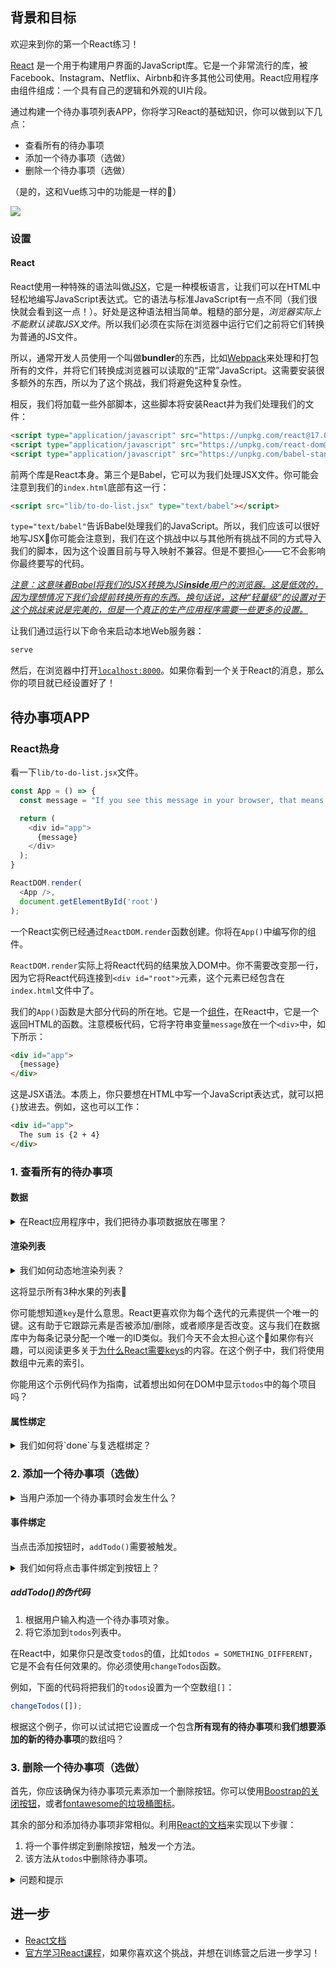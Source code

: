 ## 背景和目标

欢迎来到你的第一个React练习！

[React](https://reactjs.org/) 是一个用于构建用户界面的JavaScript库。它是一个非常流行的库，被Facebook、Instagram、Netflix、Airbnb和许多其他公司使用。React应用程序由组件组成：一个具有自己的逻辑和外观的UI片段。

通过构建一个待办事项列表APP，你将学习React的基础知识，你可以做到以下几点：

- 查看所有的待办事项
- 添加一个待办事项（选做）
- 删除一个待办事项（选做）

（是的，这和Vue练习中的功能是一样的💪）

![](https://raw.githubusercontent.com/lewagon/fullstack-images/master/frontend/to-do-list-vue-user-flow.gif)

### 设置

#### React

React使用一种特殊的语法叫做[JSX](https://react.dev/learn/writing-markup-with-jsx)，它是一种模板语言，让我们可以在HTML中轻松地编写JavaScript表达式。它的语法与标准JavaScript有一点不同（我们很快就会看到这一点！）。好处是这种语法相当简单。粗糙的部分是，_浏览器实际上不能默认读取JSX文件_。所以我们必须在实际在浏览器中运行它们之前将它们转换为普通的JS文件。

所以，通常开发人员使用一个叫做**bundler**的东西，比如[Webpack](https://webpack.js.org/)来处理和打包所有的文件，并将它们转换成浏览器可以读取的“正常”JavaScript。这需要安装很多额外的东西，所以为了这个挑战，我们将避免这种复杂性。

相反，我们将加载一些外部脚本，这些脚本将安装React并为我们处理我们的文件：

```html
<script type="application/javascript" src="https://unpkg.com/react@17.0.0/umd/react.production.min.js"></script>
<script type="application/javascript" src="https://unpkg.com/react-dom@17.0.0/umd/react-dom.production.min.js"></script>
<script type="application/javascript" src="https://unpkg.com/babel-standalone@6.26.0/babel.js"></script>
```

前两个库是React本身。第三个是Babel，它可以为我们处理JSX文件。你可能会注意到我们的`index.html`底部有这一行：

```html
<script src="lib/to-do-list.jsx" type="text/babel"></script>
```

`type="text/babel"`告诉Babel处理我们的JavaScript。所以，我们应该可以很好地写JSX💪你可能会注意到，我们在这个挑战中以与其他所有挑战不同的方式导入我们的脚本，因为这个设置目前与导入映射不兼容。但是不要担心——它不会影响你最终要写的代码。

_[注意：这意味着Babel将我们的JSX转换为JS**inside**用户的浏览器。这是低效的，因为理想情况下我们会提前转换所有的东西。换句话说，这种“轻量级”的设置对于这个挑战来说是完美的，但是一个真正的生产应用程序需要一些更多的设置。](https://babeljs.io/docs/babel-standalone#when-not-to-use-babelstandalone)_

让我们通过运行以下命令来启动本地Web服务器：

```bash
serve
```

然后，在浏览器中打开[`localhost:8000`](http://localhost:8000)。如果你看到一个关于React的消息，那么你的项目就已经设置好了！

## 待办事项APP

### React热身

看一下`lib/to-do-list.jsx`文件。

```js
const App = () => {
  const message = "If you see this message in your browser, that means React is successfully mounted! 🙌";

  return (
    <div id="app">
      {message}
    </div>
  );
}

ReactDOM.render(
  <App />,
  document.getElementById('root')
);
```

一个React实例已经通过`ReactDOM.render`函数创建。你将在`App()`中编写你的组件。

`ReactDOM.render`实际上将React代码的结果放入DOM中。你不需要改变那一行，因为它将React代码连接到`<div id="root">`元素，这个元素已经包含在`index.html`文件中了。

我们的`App()`函数是大部分代码的所在地。它是一个[组件](https://react.dev/learn/your-first-component)，在React中，它是一个返回HTML的函数。注意模板代码，它将字符串变量`message`放在一个`<div>`中，如下所示：

```html
<div id="app">
  {message}
</div>
```

这是JSX语法。本质上，你只要想在HTML中写一个JavaScript表达式，就可以把`{}`放进去。例如，这也可以工作：

```html
<div id="app">
  The sum is {2 + 4}
</div>
```

### 1. 查看所有的待办事项

#### 数据

<details>
<summary markdown='span'>在React应用程序中，我们把待办事项数据放在哪里？</summary>

你有一个和之前几个练习相同的待办事项数组。

```js
[
  { title: "Code a to-do list", done: false },
  { title: "Eat breakfast", done: true },
  { title: "Do some exercise", done: false },
  { title: "Water the plants", done: true }
]
```

这是一组可能随着时间而变化的数据。例如，我们可能想在将来从待办事项数组中添加或删除一个项目。我们如何在React中处理变化的数据？

我们使用[`React.useState`](https://react.dev/reference/react/useState)函数。这是一个React函数，或者，正如React的人们喜欢称呼它的那样，一个[hook](https://react.dev/reference/react)，它让我们定义变量，这些变量的值可能会随着时间的推移而改变。

让我们把我们的`App()`函数改成这样：

```js
const App = () => {
  const [todos, changeTodos] = React.useState(
    [
      { title: "Code a to-do list", done: false },
      { title: "Eat breakfast", done: true },
      { title: "Do some exercise", done: false },
      { title: "Water the plants", done: true }
    ]
  )

  return (
    <div id="app"></div>
  );
}
```

这段代码意味着我们现在将有两个变量：`todos`，它只是待办事项数组，和`changeTodos`，它是一个函数，当我们的数组应该改变时我们可以调用它（例如，如果我们想添加或删除一个元素）。由于我们现在只关心读取待办事项，而不是创建、编辑或删除它们，所以我们暂时不会使用`changeTodos`😌
</details>

#### 渲染列表

<details>
<summary markdown='span'>我们如何动态地渲染列表？</summary>

在React中，你可以在HTML中使用`{}`。在普通的Javascript中，如果我们想打印出列表中的每个元素，我们需要使用**迭代**。事实证明，在React中，你可以像在普通JS中一样使用迭代！最常用的运算符是`map`函数。之所以这样做，是因为`map`返回一个数组（在这种情况下是JSX元素的数组），而JSX支持将一个元素数组添加到DOM中。

这是一个它的工作原理的示例：

```js
function App() {
  const [items, changeItems] = React.useState(['apple', 'banana', 'orange']);

  return (
    <ul>
      {items.map((item, index) => (
        <li key={index}>{item}</li>
      ))}
    </ul>
  );
}

export default App;
```
</details>

这将显示所有3种水果的列表🍎

你可能想知道`key`是什么意思。React更喜欢你为每个迭代的元素提供一个唯一的键。这有助于它跟踪元素是否被添加/删除，或者顺序是否改变。这与我们在数据库中为每条记录分配一个唯一的ID类似。我们今天不会太担心这个💆如果你有兴趣，可以阅读更多关于[为什么React需要keys](https://react.dev/learn/rendering-lists#why-does-react-need-keys)的内容。在这个例子中，我们将使用数组中元素的索引。

你能用这个示例代码作为指南，试着想出如何在DOM中显示`todos`中的每个项目吗？

#### 属性绑定

<details>
<summary markdown='span'>我们如何将`done`与复选框绑定？</summary>

React使得在JSX语法中设置HTML属性变得很容易：

```js
function App() {
  const shouldBeChecked = true

  return (
    <input type="checkbox" checked={shouldBeChecked} />
  );
}

export default App;
```

我们所要做的就是使用`{}`来写一些JavaScript作为我们复选框上`checked`的值。

你能用这个原则来使你的复选框动态地匹配每个复选框上的`done`的值吗？
</details>

### 2. 添加一个待办事项（选做）

<details>
<summary markdown='span'>当用户添加一个待办事项时会发生什么？</summary>

1. 用户填写待办事项内容。
2. 用户点击按钮。
3. 待办事项被添加并出现在列表中。

当按钮被点击时，React应用程序需要负责获取数据并将其添加到列表中。我们将创建一个名为`addTodo()`的JavaScript函数来处理所有这些。

为了做到这一点，我们将使用`useState`创建一个新的变量`title`，当用户在输入框中输入时，它将更新（使用`onChange`事件）。

```js
const App = () => {
  const [todos, setTodos] = React.useState([]);
  const [title, setTitle] = React.useState('');

  const handleTitleChange = (event) => {
    setTitle(event.target.value);
  }

  const addTodo = () => {
    console.log("Adding a todo...");
    // TODO: add a new to-do based on the title to the `todos` array
    setTitle('');
  }

  return (
    <div id="app">
      <h1>To-Do List</h1>
      <form>
        <label htmlFor="todoTitle">Title:</label>
        <input type="text" id="todoTitle" value={title} onChange={handleTitleChange} />
        <button type="button" onClick={addTodo}>Add Todo</button>
      </form>
      <ul>
        {todos.map((todo, index) => (
          <li key={index}>{todo}</li>
        ))}
      </ul>
    </div>
  );
}

ReactDOM.render(
  <App />,
  document.getElementById('root')
);
```

_提示：你可以潜在地使用JavaScript的[**spread operator**](https://www.educative.io/answers/what-is-the-spread-operator-in-javascript)来帮助你完成这部分。如果你想用一个现有的数组生成一个新的数组，并在其中添加一个额外的元素，那么spread operator就很有用。下面是一个语法示例：_

```js
const fruits = ['apple', 'banana', 'orange'];
const fruitsAndVegetables = [...fruits, 'cucumber', 'pepper'];
// the value of fruitsAndVegetables will be ['apple', 'banana', 'orange', 'cucumber', 'pepper']
```
</details>

#### 事件绑定

当点击添加按钮时，`addTodo()`需要被触发。

<details>
<summary markdown='span'>我们如何将点击事件绑定到按钮上？</summary>

我们可以在我们的`<button>`上使用`onClick`属性。

```html
<button type="button" onClick={addTodo}>Add Todo</button>
```

在你的浏览器控制台中看一看，你能看到你在方法中添加的`console.log`吗？如果是这样，那么你的事件绑定是成功的！
</details>

##### addTodo()的伪代码

1. 根据用户输入构造一个待办事项对象。
2. 将它添加到`todos`列表中。

在React中，如果你只是改变`todos`的值，比如`todos = SOMETHING_DIFFERENT`，它是不会有任何效果的。你必须使用`changeTodos`函数。

例如，下面的代码将把我们的`todos`设置为一个空数组`[]`：

```js
changeTodos([]);
```

根据这个例子，你可以试试把它设置成一个包含**所有现有的待办事项**和**我们想要添加的新的待办事项**的数组吗？
</details>

### 3. 删除一个待办事项（选做）

首先，你应该确保为待办事项元素添加一个删除按钮。你可以使用[Boostrap的关闭按钮](https://getbootstrap.com/docs/5.0/components/close-button/)，或者[fontawesome的垃圾桶图标](https://fontawesome.com/search?q=trash&o=r)。

其余的部分和添加待办事项非常相似。利用[React的文档](https://reactjs.org/docs/getting-started.html)来实现以下步骤：

1. 将一个事件绑定到删除按钮，触发一个方法。
2. 该方法从`todos`中删除待办事项。

<details>
<summary markdown='span'>问题和提示</summary>

❓ 这个方法如何知道要删除哪个待办事项？
❓ 每个待办事项的唯一标识符是什么？你可以用它来识别要删除的待办事项。

💡 你可以给一个方法传递一个参数。
💡 你可以在`map`中访问索引。
</details>

## 进一步

- [React文档](https://reactjs.org/docs/getting-started.html)
- [官方学习React课程](https://beta.reactjs.org/learn)，如果你喜欢这个挑战，并想在训练营之后进一步学习！
